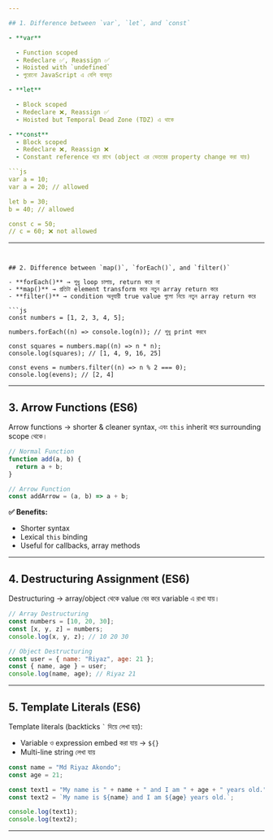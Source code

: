 ```yaml
---

## 1. Difference between `var`, `let`, and `const`

- **var**

  - Function scoped
  - Redeclare ✅, Reassign ✅
  - Hoisted with `undefined`
  - পুরোনো JavaScript এ বেশি ব্যবহৃত

- **let**

  - Block scoped
  - Redeclare ❌, Reassign ✅
  - Hoisted but Temporal Dead Zone (TDZ) এ থাকে

- **const**
  - Block scoped
  - Redeclare ❌, Reassign ❌
  - Constant reference ধরে রাখে (object এর ভেতরের property change করা যায়)

```js
var a = 10;
var a = 20; // allowed

let b = 30;
b = 40; // allowed

const c = 50;
// c = 60; ❌ not allowed
```

---
```


## 2. Difference between `map()`, `forEach()`, and `filter()`

- **forEach()** → শুধু loop চালায়, return করে না
- **map()** → প্রতিটা element transform করে নতুন array return করে
- **filter()** → condition অনুযায়ী true value গুলো নিয়ে নতুন array return করে

```js
const numbers = [1, 2, 3, 4, 5];

numbers.forEach((n) => console.log(n)); // শুধু print করবে

const squares = numbers.map((n) => n * n);
console.log(squares); // [1, 4, 9, 16, 25]

const evens = numbers.filter((n) => n % 2 === 0);
console.log(evens); // [2, 4]
```

---

## 3. Arrow Functions (ES6)

Arrow functions → shorter & cleaner syntax, এবং `this` inherit করে surrounding scope থেকে।

```js
// Normal Function
function add(a, b) {
  return a + b;
}

// Arrow Function
const addArrow = (a, b) => a + b;
```

**✅ Benefits:**

- Shorter syntax
- Lexical `this` binding
- Useful for callbacks, array methods

---

## 4. Destructuring Assignment (ES6)

Destructuring → array/object থেকে value বের করে variable এ রাখা যায়।

```js
// Array Destructuring
const numbers = [10, 20, 30];
const [x, y, z] = numbers;
console.log(x, y, z); // 10 20 30

// Object Destructuring
const user = { name: "Riyaz", age: 21 };
const { name, age } = user;
console.log(name, age); // Riyaz 21
```

---

## 5. Template Literals (ES6)

Template literals (backticks `` ` `` দিয়ে লেখা হয়):

- Variable ও expression embed করা যায় → `${}`
- Multi-line string লেখা যায়

```js
const name = "Md Riyaz Akondo";
const age = 21;

const text1 = "My name is " + name + " and I am " + age + " years old.";
const text2 = `My name is ${name} and I am ${age} years old.`;

console.log(text1);
console.log(text2);
```

---
